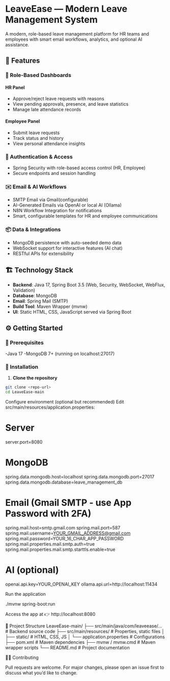 # LeaveEase — Modern Leave Management System

A modern, role-based leave management platform for HR teams and employees with smart email workflows, analytics, and optional AI assistance.

## 🚀 Features

### 👤 Role-Based Dashboards

#### HR Panel
- Approve/reject leave requests with reasons
- View pending approvals, presence, and leave statistics
- Manage late attendance records

#### Employee Panel
- Submit leave requests
- Track status and history
- View personal attendance insights

### 🔐 Authentication & Access
- Spring Security with role-based access control (HR, Employee)
- Secure endpoints and session handling
  
### ✉️ Email & AI Workflows
- SMTP Email via Gmail(configurable)
- AI-Generated Emails via OpenAI or local AI (Ollama)
- N8N Workflow Integration for notifications
- Smart, configurable templates for HR and employee communications

### 📦 Data & Integrations
- MongoDB persistence with auto-seeded demo data
- WebSocket support for interactive features (AI chat)
- RESTful APIs for extensibility

## 🏗️ Technology Stack

- **Backend**: Java 17, Spring Boot 3.5 (Web, Security, WebSocket, WebFlux, Validation)
- **Database**: MongoDB
- **Email**: Spring Mail (SMTP)
- **Build Tool**: Maven Wrapper (mvnw)
- **UI**: Static HTML, CSS, JavaScript served via Spring Boot

## ⚙️ Getting Started
### 🔹 Prerequisites

-Java 17
-MongoDB 7+ (running on localhost:27017)

### 🔹 Installation

1. **Clone the repository**
```bash
git clone <repo-url>
cd LeaveEase-main
```

Configure environment (optional but recommended)
Edit src/main/resources/application.properties:

# Server
server.port=8080

# MongoDB
spring.data.mongodb.host=localhost
spring.data.mongodb.port=27017
spring.data.mongodb.database=leave_management_db

# Email (Gmail SMTP - use App Password with 2FA)
spring.mail.host=smtp.gmail.com
spring.mail.port=587
spring.mail.username=YOUR_GMAIL_ADDRESS@gmail.com
spring.mail.password=YOUR_16_CHAR_APP_PASSWORD
spring.mail.properties.mail.smtp.auth=true
spring.mail.properties.mail.smtp.starttls.enable=true

# AI (optional)
openai.api.key=YOUR_OPENAI_KEY
ollama.api.url=http://localhost:11434


Run the application

./mvnw spring-boot:run


Access the app at 👉 http://localhost:8080

📂 Project Structure
LeaveEase-main/
├── src/main/java/com/leaveease/...   # Backend source code
├── src/main/resources/               # Properties, static files
│   ├── static/                       # HTML, CSS, JS
│   └── application.properties        # Configurations
├── pom.xml                           # Maven dependencies
├── mvnw / mvnw.cmd                   # Maven wrapper scripts
└── README.md                         # Project documentation

🧑‍💻 Contributing

Pull requests are welcome. For major changes, please open an issue first to discuss what you’d like to change.
